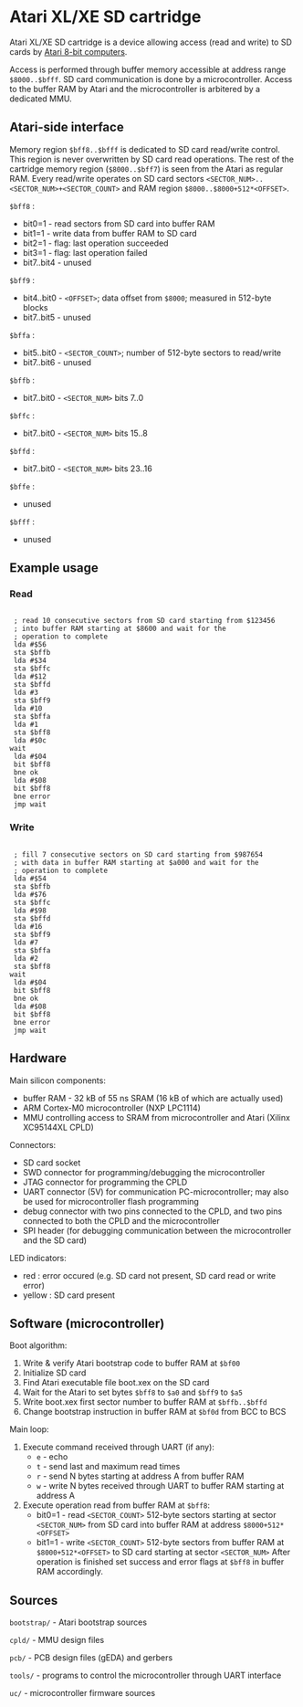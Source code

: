Atari XL/XE SD cartridge
========================

Atari XL/XE SD cartridge is a device allowing access (read and write) to SD
cards by [Atari 8-bit computers](http://en.wikipedia.org/wiki/Atari_8-bit_family).

Access is performed through buffer memory accessible at address range
`$8000..$bfff`. SD card communication is done by a microcontroller. Access to
the buffer RAM by Atari and the microcontroller is arbitered by a dedicated
MMU.

Atari-side interface
--------------------

Memory region `$bff8..$bfff` is dedicated to SD card read/write control. This
region is never overwritten by SD card read operations. The rest of the cartridge
memory region (`$8000..$bff7`) is seen from the Atari as regular RAM.
Every read/write operates on SD card sectors `<SECTOR_NUM>..<SECTOR_NUM>+<SECTOR_COUNT>`
and RAM region `$8000..$8000+512*<OFFSET>`.

`$bff8` :

* bit0=1     - read sectors from SD card into buffer RAM
* bit1=1     - write data from buffer RAM to SD card
* bit2=1     - flag: last operation succeeded
* bit3=1     - flag: last operation failed
* bit7..bit4 - unused

`$bff9` :

* bit4..bit0 - `<OFFSET>`; data offset from `$8000`; measured in 512-byte blocks
* bit7..bit5 - unused

`$bffa` :

* bit5..bit0 - `<SECTOR_COUNT>`; number of 512-byte sectors to read/write
* bit7..bit6 - unused

`$bffb` :

* bit7..bit0 - `<SECTOR_NUM>` bits 7..0

`$bffc` :

* bit7..bit0 - `<SECTOR_NUM>` bits 15..8

`$bffd` :

* bit7..bit0 - `<SECTOR_NUM>` bits 23..16

`$bffe` :

* unused

`$bfff` :

* unused

Example usage
-------------

### Read

<pre><code>
 ; read 10 consecutive sectors from SD card starting from $123456
 ; into buffer RAM starting at $8600 and wait for the
 ; operation to complete
 lda #$56
 sta $bffb
 lda #$34
 sta $bffc
 lda #$12
 sta $bffd
 lda #3
 sta $bff9
 lda #10
 sta $bffa
 lda #1
 sta $bff8
 lda #$0c
wait
 lda #$04
 bit $bff8
 bne ok
 lda #$08
 bit $bff8
 bne error
 jmp wait
</code></pre>

### Write

<pre><code>
 ; fill 7 consecutive sectors on SD card starting from $987654
 ; with data in buffer RAM starting at $a000 and wait for the
 ; operation to complete
 lda #$54
 sta $bffb
 lda #$76
 sta $bffc
 lda #$98
 sta $bffd
 lda #16
 sta $bff9
 lda #7
 sta $bffa
 lda #2
 sta $bff8
wait
 lda #$04
 bit $bff8
 bne ok
 lda #$08
 bit $bff8
 bne error
 jmp wait
</code></pre>

Hardware
--------

Main silicon components:

* buffer RAM - 32 kB of 55 ns SRAM (16 kB of which are actually used)
* ARM Cortex-M0 microcontroller (NXP LPC1114)
* MMU controlling access to SRAM from microcontroller and Atari (Xilinx XC95144XL CPLD)

Connectors:

* SD card socket
* SWD connector for programming/debugging the microcontroller
* JTAG connector for programming the CPLD
* UART connector (5V) for communication PC-microcontroller; may also be used for microcontroller flash programming
* debug connector with two pins connected to the CPLD, and two pins connected to both the CPLD and the microcontroller
* SPI header (for debugging communication between the microcontroller and the SD card)

LED indicators:

* red : error occured (e.g. SD card not present, SD card read or write error)
* yellow : SD card present

Software (microcontroller)
--------------------------

Boot algorithm:

1. Write & verify Atari bootstrap code to buffer RAM at `$bf00`
2. Initialize SD card
3. Find Atari executable file boot.xex on the SD card
4. Wait for the Atari to set bytes `$bff8` to `$a0` and `$bff9` to `$a5`
5. Write boot.xex first sector number to buffer RAM at `$bffb..$bffd`
6. Change bootstrap instruction in buffer RAM at `$bf0d` from BCC to BCS

Main loop:

1. Execute command received through UART (if any):
   * `e` - echo
   * `t` - send last and maximum read times
   * `r` - send N bytes starting at address A from buffer RAM
   * `w` - write N bytes received through UART to buffer RAM starting
           at address A
2. Execute operation read from buffer RAM at `$bff8`:
   * bit0=1 - read `<SECTOR_COUNT>` 512-byte sectors starting at sector `<SECTOR_NUM>`
              from SD card into buffer RAM at address `$8000+512*<OFFSET>`
   * bit1=1 - write `<SECTOR_COUNT>` 512-byte sectors from buffer RAM
              at `$8000+512*<OFFSET>` to SD card starting at sector `<SECTOR_NUM>`
   After operation is finished set success and error flags at `$bff8` in buffer
   RAM accordingly.

Sources
-------

`bootstrap/` - Atari bootstrap sources

`cpld/`      - MMU design files

`pcb/`       - PCB design files (gEDA) and gerbers

`tools/`     - programs to control the microcontroller through UART interface

`uc/`        - microcontroller firmware sources

